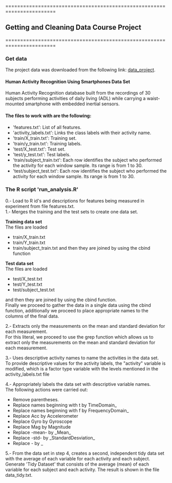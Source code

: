 
=======================================================================

## Getting and Cleaning Data Course Project

=======================================================================

### Get data

The project data was downloaded from the following link: [data_project](http://archive.ics.uci.edu/ml/datasets/Human+Activity+Recognition+Using+Smartphones).

#### Human Activity Recognition Using Smartphones Data Set

Human Activity Recognition database built from the recordings of 30 subjects performing activities of daily living (ADL) while carrying a waist-mounted smartphone with embedded inertial sensors.

#### The files to work with are the following:

- 'features.txt': List of all features.
- 'activity_labels.txt': Links the class labels with their activity name.
- 'train/X_train.txt': Training set.
- 'train/y_train.txt': Training labels.
- 'test/X_test.txt': Test set.
- 'test/y_test.txt': Test labels.
- 'train/subject_train.txt': Each row identifies the subject who performed the activity for each window sample. Its range is from 1 to 30. 
- 'test/subject_test.txt': Each row identifies the subject who performed the activity for each window sample. Its range is from 1 to 30. 


### The R script 'run_analysis.R'

0.- Load to R id's and descriptions for features being measured in experiment from file features.txt. <br>
1.- Merges the training and the test sets to create one data set.
  
  __Training data set__ <br>
  The files are loaded 
  
  - train/X_train.txt 
  - train/Y_train.txt 
  - train/subject_train.txt 
  and then they are joined by using the cbind function
  
  __Test data set__ <br>
  The files are loaded 
  
  - test/X_test.txt
  - test/Y_test.txt
  - test/subject_test.txt
  
  and then they are joined by using the cbind function. <br>
  Finally we proceed to gather the data in a single data using the cbind function, additionally we proceed to place appropriate names to the columns of the final data.
  
2.- Extracts only the measurements on the mean and standard deviation for each measurement. <br>
For this literal, we proceed to use the grep function which allows us to extract only the measurements on the mean and standard deviation for each measurement.

3.- Uses descriptive activity names to name the activities in the data set. <br>
To provide descriptive values for the activity labels, the "activity" variable is modified, which is a factor type variable with the levels mentioned in the activity_labels.txt file

4.- Appropriately labels the data set with descriptive variable names. <br>
The following actions were carried out: <br>

- Remove parentheses.
- Replace names beginning with t by TimeDomain_
- Replace names beginning with f by FrequencyDomain_
- Replace Acc by Accelerometer
- Replace Gyro by Gyroscope
- Replace Mag by Magnitude
- Replace -mean- by \_Mean\_
- Replace -std- by \_StandardDesviation\_
- Replace - by _


5.- From the data set in step 4, creates a second, independent tidy data set with the average of each variable for each activity and each subject. <br>
Generate 'Tidy Dataset' that consists of the average (mean) of each variable for each subject and each activity. The result is shown in the file data_tidy.txt.
